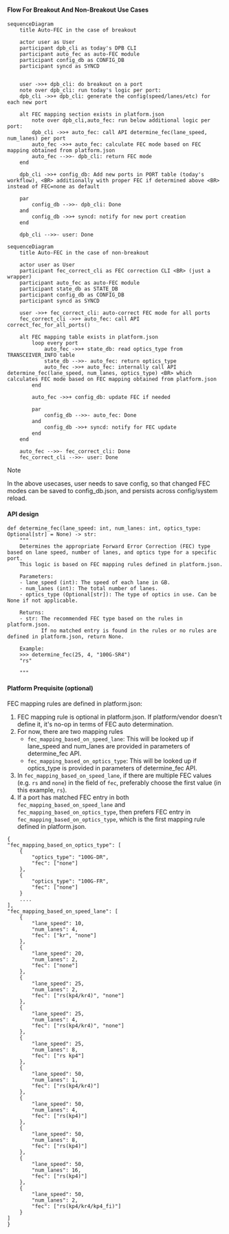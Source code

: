 #### Flow For Breakout And Non-Breakout Use Cases

```mermaid
sequenceDiagram
    title Auto-FEC in the case of breakout

    actor user as User
    participant dpb_cli as today's DPB CLI
    participant auto_fec as auto-FEC module
    participant config_db as CONFIG_DB
    participant syncd as SYNCD


    user ->>+ dpb_cli: do breakout on a port
    note over dpb_cli: run today's logic per port:
    dpb_cli ->>+ dpb_cli: generate the config(speed/lanes/etc) for each new port

    alt FEC mapping section exists in platform.json
        note over dpb_cli,auto_fec: run below additional logic per port:
        dpb_cli ->>+ auto_fec: call API determine_fec(lane_speed, num_lanes) per port
        auto_fec ->>+ auto_fec: calculate FEC mode based on FEC mapping obtained from platform.json
        auto_fec -->>- dpb_cli: return FEC mode
    end

    dpb_cli ->>+ config_db: Add new ports in PORT table (today's workflow), <BR> additionally with proper FEC if determined above <BR> instead of FEC=none as default

    par
        config_db -->>- dpb_cli: Done
    and
        config_db ->>+ syncd: notify for new port creation
    end

    dpb_cli -->>- user: Done
```

```mermaid
sequenceDiagram
    title Auto-FEC in the case of non-breakout

    actor user as User
    participant fec_correct_cli as FEC correction CLI <BR> (just a wrapper)
    participant auto_fec as auto-FEC module
    participant state_db as STATE_DB
    participant config_db as CONFIG_DB
    participant syncd as SYNCD

    user ->>+ fec_correct_cli: auto-correct FEC mode for all ports
    fec_correct_cli ->>+ auto_fec: call API correct_fec_for_all_ports()

    alt FEC mapping table exists in platform.json
        loop every port
            auto_fec ->>+ state_db: read optics_type from TRANSCEIVER_INFO table
            state_db -->>- auto_fec: return optics_type
            auto_fec ->>+ auto_fec: internally call API determine_fec(lane_speed, num_lanes, optics_type) <BR> which calculates FEC mode based on FEC mapping obtained from platform.json
        end

        auto_fec ->>+ config_db: update FEC if needed

        par
            config_db -->>- auto_fec: Done
        and
            config_db ->>+ syncd: notify for FEC update
        end
    end

    auto_fec -->>- fec_correct_cli: Done
    fec_correct_cli -->>- user: Done

```

> [!NOTE]
> In the above usecases, user needs to save config, so that changed FEC modes can be saved to config_db.json, and persists across config/system reload.

#### API design
```
def determine_fec(lane_speed: int, num_lanes: int, optics_type: Optional[str] = None) -> str:
    """
    Determines the appropriate Forward Error Correction (FEC) type based on lane speed, number of lanes, and optics type for a specific port.
    This logic is based on FEC mapping rules defined in platform.json.

    Parameters:
    - lane_speed (int): The speed of each lane in GB.
    - num_lanes (int): The total number of lanes.
    - optics_type (Optional[str]): The type of optics in use. Can be None if not applicable.

    Returns:
    - str: The recommended FEC type based on the rules in platform.json.
           If no matched entry is found in the rules or no rules are defined in platform.json, return None.

    Example:
    >>> determine_fec(25, 4, "100G-SR4")
    "rs"

    """
```

#### Platform Prequisite (optional)

FEC mapping rules are defined in platform.json:
1. FEC mapping rule is optional in platform.json. If platform/vendor doesn't define it, it's no-op in terms of FEC auto determination.
2. For now, there are two mapping rules
    - ```fec_mapping_based_on_speed_lane```: This will be looked up if lane_speed and num_lanes are provided in parameters of determine_fec API.
    - ```fec_mapping_based_on_optics_type```: This will be looked up if optics_type is provided in parameters of determine_fec API.
3. In ```fec_mapping_based_on_speed_lane```, if there are multiple FEC values (e.g. ```rs``` and ```none```) in the field of ```fec```, preferably choose the first value (in this example, ```rs```).
4. If a port has matched FEC entry in both ```fec_mapping_based_on_speed_lane``` and ```fec_mapping_based_on_optics_type```, then prefers FEC entry in ```fec_mapping_based_on_optics_type```, which is the first mapping rule defined in platform.json.
```
{
"fec_mapping_based_on_optics_type": [
    {
        "optics_type": "100G-DR",
        "fec": ["none"]
    },
    {
        "optics_type": "100G-FR",
        "fec": ["none"]
    }
    ....
],
"fec_mapping_based_on_speed_lane": [
    {
        "lane_speed": 10,
        "num_lanes": 4,
        "fec": ["kr", "none"]
    },
    {
        "lane_speed": 20,
        "num_lanes": 2,
        "fec": ["none"]
    },
    {
        "lane_speed": 25,
        "num_lanes": 2,
        "fec": ["rs(kp4/kr4)", "none"]
    },
    {
        "lane_speed": 25,
        "num_lanes": 4,
        "fec": ["rs(kp4/kr4)", "none"]
    },
    {
        "lane_speed": 25,
        "num_lanes": 8,
        "fec": ["rs kp4"]
    },
    {
        "lane_speed": 50,
        "num_lanes": 1,
        "fec": ["rs(kp4/kr4)"]
    },
    {
        "lane_speed": 50,
        "num_lanes": 4,
        "fec": ["rs(kp4)"]
    },
    {
        "lane_speed": 50,
        "num_lanes": 8,
        "fec": ["rs(kp4)"]
    },
    {
        "lane_speed": 50,
        "num_lanes": 16,
        "fec": ["rs(kp4)"]
    },
    {
        "lane_speed": 50,
        "num_lanes": 2,
        "fec": ["rs(kp4/kr4/kp4_fi)"]
    }
]
}
```
